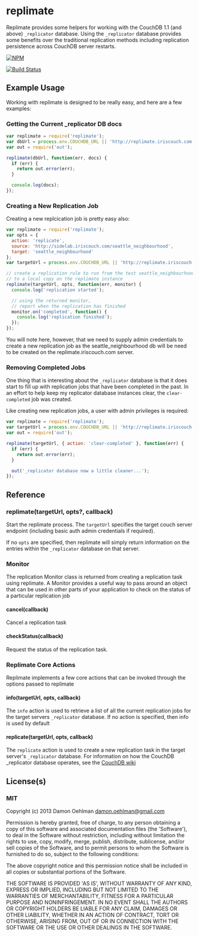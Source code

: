 # replimate

Replimate provides some helpers for working with the CouchDB 1.1
(and above) `_replicator` database.  Using the `_replicator` database
provides some benefits over the traditional replication methods
including replication persistence across CouchDB server restarts.


[![NPM](https://nodei.co/npm/replimate.png)](https://nodei.co/npm/replimate/)

[![Build Status](https://travis-ci.org/DamonOehlman/replimate.png?branch=master)](https://travis-ci.org/DamonOehlman/replimate)

## Example Usage

Working with replimate is designed to be really easy, and here are
a few examples:

### Getting the Current _replicator DB docs

```js
var replimate = require('replimate');
var dbUrl = process.env.COUCHDB_URL || 'http://replimate.iriscouch.com';
var out = require('out');

replimate(dbUrl, function(err, docs) {
  if (err) {
    return out.error(err);
  }

  console.log(docs);
});

```

### Creating a New Replication Job

Creating a new replcication job is pretty easy also:

```js
var replimate = require('replimate');
var opts = {
  action: 'replicate',
  source: 'http://sidelab.iriscouch.com/seattle_neighbourhood',
  target: 'seattle_neighbourhood'
};
var targetUrl = process.env.COUCHDB_URL || 'http://replimate.iriscouch.com';

// create a replication rule to run from the test seattle_neighbourhood db
// to a local copy on the replimate instance
replimate(targetUrl, opts, function(err, monitor) {
  console.log('replication started');

  // using the returned monitor,
  // report when the replication has finished
  monitor.on('completed', function() {
    console.log('replication finished');
  });
});

```

You will note here, however, that we need to supply admin credentials to
create a new replication job as the seattle_neighbourhood db will be need
to be created on the replimate.iriscouch.com server.

### Removing Completed Jobs

One thing that is interesting about the `_replicator` database is that it
does start to fill up with replication jobs that have been completed in
the past.  In an effort to help keep my replicator database instances
clear, the `clear-completed` job was created.

Like creating new replication jobs, a user with admin privileges is
required:

```js
var replimate = require('replimate');
var targetUrl = process.env.COUCHDB_URL || 'http://replimate.iriscouch.com';
var out = require('out');

replimate(targetUrl, { action: 'clear-completed' }, function(err) {
  if (err) {
    return out.error(err);
  }

  out('_replicator database now a little cleaner...');
});
```

## Reference

### replimate(targetUrl, opts?, callback)

Start the replimate process.  The `targetUrl` specifies the target couch
server endpoint (including basic auth admin credentials if required).

If no `opts` are specified, then replimate will simply return information on
the entries within the `_replicator` database on that server.

### Monitor

The replication Monitor class is returned from creating a replication task
using replimate. A Monitor provides a useful way to pass around an object that 
can be used in other parts of your application to check on the status of a 
particular replication job

#### cancel(callback)

Cancel a replication task

#### checkStatus(callback)

Request the status of the replication task.

### Replimate Core Actions

Replimate implements a few core actions that can be invoked through the options
passed to replimate

#### info(targetUrl, opts, callback)

The `info` action is used to retrieve a list of all the current replication jobs for
the target servers `_replicator` database.  If no action is specified, then info is 
used by default

#### replicate(targetUrl, opts, callback)

The `replicate` action is used to create a new replication task in the target
server's `_replicator` database.  For information on how the CouchDB _replicator
database operates, see the [CouchDB wiki](http://wiki.apache.org/couchdb/Replication#Replicator_database)

## License(s)

### MIT

Copyright (c) 2013 Damon Oehlman <damon.oehlman@gmail.com>

Permission is hereby granted, free of charge, to any person obtaining
a copy of this software and associated documentation files (the
'Software'), to deal in the Software without restriction, including
without limitation the rights to use, copy, modify, merge, publish,
distribute, sublicense, and/or sell copies of the Software, and to
permit persons to whom the Software is furnished to do so, subject to
the following conditions:

The above copyright notice and this permission notice shall be
included in all copies or substantial portions of the Software.

THE SOFTWARE IS PROVIDED 'AS IS', WITHOUT WARRANTY OF ANY KIND,
EXPRESS OR IMPLIED, INCLUDING BUT NOT LIMITED TO THE WARRANTIES OF
MERCHANTABILITY, FITNESS FOR A PARTICULAR PURPOSE AND NONINFRINGEMENT.
IN NO EVENT SHALL THE AUTHORS OR COPYRIGHT HOLDERS BE LIABLE FOR ANY
CLAIM, DAMAGES OR OTHER LIABILITY, WHETHER IN AN ACTION OF CONTRACT,
TORT OR OTHERWISE, ARISING FROM, OUT OF OR IN CONNECTION WITH THE
SOFTWARE OR THE USE OR OTHER DEALINGS IN THE SOFTWARE.
